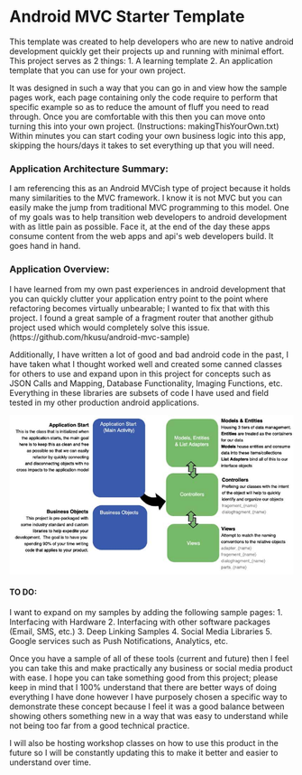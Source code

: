 # Android MVC Starter Template

This template was created to help developers who are new to native android development quickly get their projects up and running with minimal effort.  This project serves as 2 things: 1. A learning template  2. An application template that you can use for your own project.

It was designed in such a way that you can go in and view how the sample pages work, each page containing only the code require to perform that specific example so as to reduce the amount of fluff you need to read through.  Once you are comfortable with this then you can move onto turning this into your own project. (Instructions: makingThisYourOwn.txt)  Within minutes you can start coding your own business logic into this app, skipping the hours/days it takes to set everything up that you will need.

<h3>Application Architecture Summary:</h3>

I am referencing this as an Android MVCish type of project because it holds many similarities to the MVC framework.  I know it is not MVC but you can easily make the jump from traditional MVC programming to this model.  One of my goals was to help transition web developers to android development with as little pain as possible.  Face it, at the end of the day these apps consume content from the web apps and api's web developers build.  It goes hand in hand.

<h3>Application Overview:</h3>
I have learned from my own past experiences in android development that you can quickly clutter your application entry point to the point where refactoring becomes virtually unbearable; I wanted to fix that with this project.  I found a great sample of a fragment router that another github project used which would completely solve this issue. (https://github.com/hkusu/android-mvc-sample)

Additionally, I have written a lot of good and bad android code in the past, I have taken what I thought worked well and created some canned classes  for others to use and expand upon in this project for concepts such as JSON Calls and Mapping, Database Functionality, Imaging Functions, etc.  Everything in these libraries are subsets of code I have used and field tested in my other production android applications.

<img src="appmodel.jpg" width="800" />

<h4>TO DO:</h4>
I want to expand on my samples by adding the following sample pages:
1. Interfacing with Hardware
2. Interfacing with other software packages (Email, SMS, etc.)
3. Deep Linking Samples
4. Social Media Libraries
5. Google services such as Push Notifications, Analytics, etc.

Once you have a sample of all of these tools (current and future) then I feel you can take this and make practically any business or social media product with ease.  I hope you can take something good from this project; please keep in mind that I 100% understand that there are better ways of doing everything I have done however I have purposely chosen a specific way to demonstrate these concept  because I feel it was a good balance between showing others something new in a way that was easy to understand while not being too far from a good technical practice.

I will also be hosting workshop classes on how to use this product in the future so I will be constantly updating this to make it better and easier to understand over time.